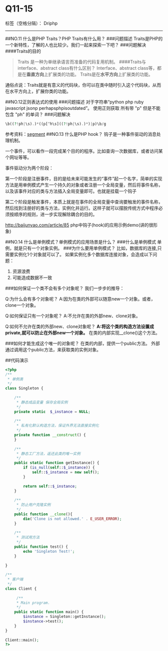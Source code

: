 ﻿# Q11-15

标签（空格分隔）： Driphp

---

##NO.11 什么是PHP Traits？PHP Traits有什么用？
###问题描述
Traits是PHP的一个新特性，了解的人也比较少。我们一起来探索一下吧？
###问题解决
####Traits的目的

> Traits 是一种为单继承语言而准备的代码复用机制。
####Traits与interface、abstract class有什么区别？
>Interface、abstract class等，都是在**垂直方向**上扩展类的功能。
Traits是在**水平方向**上扩展类的功能。

通俗点说：Traits就是有意义的代码块，你可以在类中随时引入这个代码块，从而在水平方向上，扩展你类的功能。

##NO.12正则表达式的使用
###问题描述
对于字符串“python php ruby javascript jsonp perhapsphpisoutdated”。
使用正则获取 所有带 "p" 但是不能包含 "ph" 的单词？
###问题解决
```php
\b((?!ph|\s).)*((p[^h\s]((?!ph|\s).)*)|p)\b/g
```
参考资料：[segment][1]
##NO.13 什么是PHP hook？
钩子是一种事件驱动的消息处理机制。

一个事件，可以看作一段完成某个目的的程序。比如查询一次数据库，或者访问某个网址等等。

事件驱动分为两个阶段：

第一个阶段是注册事件，目的是给未来可能发生的“事件”起一个名字，简单的实现方法是用单例模式产生一个持久的对象或者注册一个全局变量，然后将事件名称，以及该事件对应的类与方法插入全局变量即可。也就是挂载一个钩子

第二个阶段是触发事件，本质上就是在事件的全局变量中查询要触发的事件名称，然后找到注册好的类与方法，实例化并运行。这样子就可以摆脱传统方式中程序必须按顺序的规则，进一步实现解除耦合的目的。

http://baijunyao.com/article/85
php中钩子(hook)的应用示例demo(讲的很形象)

##NO.14 什么是单例模式？单例模式的应用场景是什么？
###什么是单例模式
单例，就是只有一个对象实例。
###为什么要用单例模式？
比如，数据库的连接,只需要实例化1个对象就可以了。
如果实例化多个数据库连接对象，会造成以下问题：

 1. 资源浪费
 2. 可能造成数据不一致

###如何保证一个类不会有多个对象呢？
我们一步步的推导：

Q:为什么会有多个对象呢？
A:因为在类的外部可以随意new一个对象。或者，clone一个对象。

Q:如何保证只有一个对象呢？
A:不允许在类的外部new、clone对象。

Q:如何不允许在类的外部new、clone对象呢？
**A:将这个类的构造方法设置成private,就可以防止在外部new一个对象。**
在类的内部实现__clone()这个方法。

###如何才能生成这个唯一的对象呢？
在类的内部，提供一个public方法。
外部通过调用这个public方法，来获取类的实例对象。

##代码演示
```php
<?php
/**
 * 单例类
 */
class Singleton {
 
    /**
     * 静态成品变量 保存全局实例
     */
    private static  $_instance = NULL;
 
    /**
     * 私有化默认构造方法，保证外界无法直接实例化
     */
    private function __construct() {
    }
 
    /**
     * 静态工厂方法，返还此类的唯一实例
     */
    public static function getInstance() {
        if (is_null(self::$_instance)) {
            self::$_instance = new self();
        }
 
        return self::$_instance;
    }
 
    /**
     * 防止用户克隆实例
     */
    public function __clone(){
        die('Clone is not allowed.' . E_USER_ERROR);
    }
 
    /**
     * 测试用方法
     */
    public function test() {
        echo 'Singleton Test!';
    }
 
}
 
/**
 * 客户端
 */
class Client {
 
     /**
     * Main program.
     */
    public static function main() {
        $instance = Singleton::getInstance();
        $instance->test();
    }
}
 
Client::main();
?>
```




  [1]: https://segmentfault.com/q/1010000006155587?sort=created